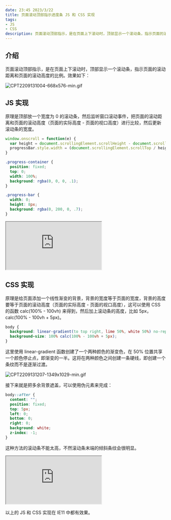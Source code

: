```yaml
---
date: 23:45 2023/3/22
title: 页面滚动顶部指示进度条 JS 和 CSS 实现
tags:
- JS
- CSS
description: 页面滚动顶部指示，是在页面上下滚动时，顶部显示一个滚动条，指示页面的滚动距离和页面的滚动高度的比例。
---
```

## 介绍
页面滚动顶部指示，是在页面上下滚动时，顶部显示一个滚动条，指示页面的滚动距离和页面的滚动高度的比例。效果如下：

![CPT2209131004-668x576-min.gif](https://p6-juejin.byteimg.com/tos-cn-i-k3u1fbpfcp/6706dfda6cf54b468c1297bcb04245ec~tplv-k3u1fbpfcp-watermark.image?)

## JS 实现
原理是顶部放一个宽度为 0 的滚动条，然后监听窗口滚动事件，把页面的滚动距离和页面的滚动高度（页面的实际高度 - 页面的视口高度）进行比较，然后更新滚动条的宽度。
```js
window.onscroll = function(e) {
  var height = document.scrollingElement.scrollHeight - document.scrollingElement.clientHeight;
  progressBar.style.width = (document.scrollingElement.scrollTop / height) * 100 + "%";
}
```

```css
.progress-container {
  position: fixed;
  top: 0;
  width: 100%;
  background: rgba(0, 0, 0, .1);
}

.progress-bar {
  width: 0;
  height: 8px;
  background: rgba(0, 200, 0, .7);
}
```
<iframe src="https://code.juejin.cn/pen/7142718964181925900"></iframe>

## CSS 实现
原理是给页面添加一个线性渐变的背景，背景的宽度等于页面的宽度，背景的高度要等于页面的滚动高度（页面的实际高度 - 页面的视口高度），这可以使用 CSS 的函数 calc(100% - 100vh) 来得到，然后加上滚动条的高度，比如 5px，calc(100% - 100vh + 5px)。

```css
body {
  background: linear-gradient(to top right, lime 50%, white 50%) no-repeat;
  background-size: 100% calc(100% - 100vh + 5px);
}
```

这里使用 linear-gradient 函数创建了一个两种颜色的渐变色，在 50% 位置共享一个颜色停止点，即渐变的一半。这将在两种颜色之间创建一条硬线，即创建一个条纹而不是逐渐过渡。

![CPT2209131207-1349x1029-min.gif](https://p9-juejin.byteimg.com/tos-cn-i-k3u1fbpfcp/27b46221b7084a4fa984625c4f4115dc~tplv-k3u1fbpfcp-watermark.image?)

接下来就是把多余背景遮盖，可以使用伪元素来完成：
```css
body::after {
  content: "";
  position: fixed;
  top: 5px;
  left: 0;
  bottom: 0;
  right: 0;
  background: white;
  z-index: -1;
}
```

这种方法的滚动条不能太高，不然滚动条末端的倾斜条纹会很明显。

<iframe src="https://code.juejin.cn/pen/7142725459602571278"></iframe>

以上的 JS 和 CSS 实现在 IE11 中都有效果。